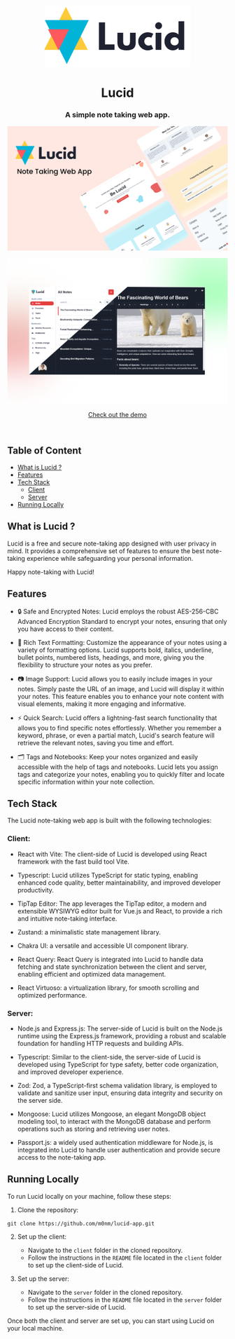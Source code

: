 <p align="center">
<img src="./assets/logo.png" />
</p>

<h1 align="center">Lucid</h1>
<h3 align="center">A simple note taking web app.</h3>

<p align="center">
<img src="./assets/landing.png" />
</p>

<p align="center">
<img src="./assets/app.png" />
</p>

<p align="center">
<a href="https://lucid-app.vercel.app/">Check out the demo</a>
</P>
<br />

## Table of Content

- [What is Lucid ?](#what-is-lucid)
- [Features](#features)
- [Tech Stack](#tech-stack)
  - [Client](#client)
  - [Server](#server)
- [Running Locally](#running-locally)

## What is Lucid ?

Lucid is a free and secure note-taking app designed with user privacy in mind. It provides a comprehensive set of features to ensure the best note-taking experience while safeguarding your personal information.

Happy note-taking with Lucid!

## Features

- 🔒 Safe and Encrypted Notes: Lucid employs the robust AES-256-CBC Advanced Encryption Standard to encrypt your notes, ensuring that only you have access to their content.

- 🌈 Rich Text Formatting: Customize the appearance of your notes using a variety of formatting options. Lucid supports bold, italics, underline, bullet points, numbered lists, headings, and more, giving you the flexibility to structure your notes as you prefer.

- 📷 Image Support: Lucid allows you to easily include images in your notes. Simply paste the URL of an image, and Lucid will display it within your notes. This feature enables you to enhance your note content with visual elements, making it more engaging and informative.

- ⚡️ Quick Search: Lucid offers a lightning-fast search functionality that allows you to find specific notes effortlessly. Whether you remember a keyword, phrase, or even a partial match, Lucid's search feature will retrieve the relevant notes, saving you time and effort.

- 🗂️ Tags and Notebooks: Keep your notes organized and easily accessible with the help of tags and notebooks. Lucid lets you assign tags and categorize your notes, enabling you to quickly filter and locate specific information within your note collection.

## Tech Stack

The Lucid note-taking web app is built with the following technologies:

### Client:

- React with Vite: The client-side of Lucid is developed using React framework with the fast build tool Vite.

- Typescript: Lucid utilizes TypeScript for static typing, enabling enhanced code quality, better maintainability, and improved developer productivity.

- TipTap Editor: The app leverages the TipTap editor, a modern and extensible WYSIWYG editor built for Vue.js and React, to provide a rich and intuitive note-taking interface.

- Zustand: a minimalistic state management library.

- Chakra UI: a versatile and accessible UI component library.

- React Query: React Query is integrated into Lucid to handle data fetching and state synchronization between the client and server, enabling efficient and optimized data management.

- React Virtuoso: a virtualization library, for smooth scrolling and optimized performance.

### Server:

- Node.js and Express.js: The server-side of Lucid is built on the Node.js runtime using the Express.js framework, providing a robust and scalable foundation for handling HTTP requests and building APIs.

- Typescript: Similar to the client-side, the server-side of Lucid is developed using TypeScript for type safety, better code organization, and improved developer experience.

- Zod: Zod, a TypeScript-first schema validation library, is employed to validate and sanitize user input, ensuring data integrity and security on the server side.

- Mongoose: Lucid utilizes Mongoose, an elegant MongoDB object modeling tool, to interact with the MongoDB database and perform operations such as storing and retrieving user notes.

- Passport.js: a widely used authentication middleware for Node.js, is integrated into Lucid to handle user authentication and provide secure access to the note-taking app.

## Running Locally

To run Lucid locally on your machine, follow these steps:

1. Clone the repository:

```
git clone https://github.com/m0nm/lucid-app.git
```

2. Set up the client:

   - Navigate to the `client` folder in the cloned repository.
   - Follow the instructions in the `README` file located in the `client` folder to set up the client-side of Lucid.

3. Set up the server:

   - Navigate to the `server` folder in the cloned repository.
   - Follow the instructions in the `README` file located in the `server` folder to set up the server-side of Lucid.

Once both the client and server are set up, you can start using Lucid on your local machine.
